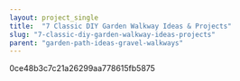 ```yaml
---
layout: project_single
title:  "7 Classic DIY Garden Walkway Ideas & Projects"
slug: "7-classic-diy-garden-walkway-ideas-projects"
parent: "garden-path-ideas-gravel-walkways"
---
```

0ce48b3c7c21a26299aa778615fb5875